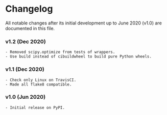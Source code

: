 # Changelog

All notable changes after its initial development up to June 2020 (v1.0) are documented in this file.

### v1.2 (Dec 2020)
    - Removed scipy.optimize from tests of wrappers.
    - Use build instead of cibuildwheel to build pure Python wheels.

### v1.1 (Dec 2020)
    - Check only Linux on TravisCI.
    - Made all flake8 compatible.

### v1.0 (Jun 2020)
    - Initial release on PyPI.
